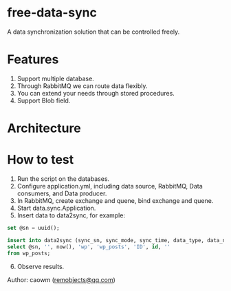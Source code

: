 # free-data-sync
A data synchronization solution that can be controlled freely.

# Features
1. Support multiple database.
2. Through RabbitMQ we can route data flexibly.
3. You can extend your needs through stored procedures.
4. Support Blob field.

# Architecture

# How to test
1. Run the script on the databases.
2. Configure application.yml, including data source, RabbitMQ, Data consumers, and Data producer.
3. In RabbitMQ, create exchange and quene, bind exchange and quene.
4. Start data.sync.Application.
5. Insert data to data2sync, for example:
````sql
set @sn = uuid();

insert into data2sync (sync_sn, sync_mode, sync_time, data_type, data_name, pk_name, pk_value, source)
select @sn, '', now(), 'wp', 'wp_posts', 'ID', id, ''
from wp_posts;
````
6. Observe results.

Author: caowm (remobjects@qq.com)





